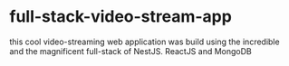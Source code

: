 # full-stack-video-stream-app
this cool video-streaming web application was build using the incredible and the magnificent full-stack of NestJS. ReactJS and MongoDB
